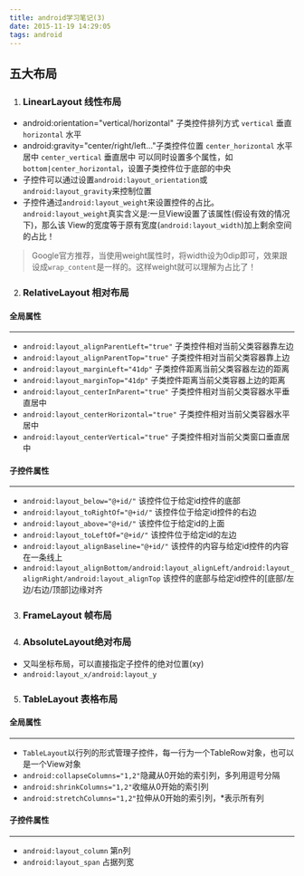 ```yaml
---
title: android学习笔记(3)
date: 2015-11-19 14:29:05
tags: android
---
```

## 五大布局
1. ### LinearLayout 线性布局

  * android:orientation="vertical/horizontal" 子类控件排列方式
    <code>vertical</code> 垂直  
    <code>horizontal</code> 水平
  * android:gravity="center/right/left..."子类控件位置
     <code>center_horizontal</code> 水平居中
     <code>center_vertical</code> 垂直居中
     可以同时设置多个属性，如<code>bottom|center_horizontal</code>，设置子类控件位于底部的中央
  * 子控件可以通过设置<code>android:layout_orientation</code>或<code>android:layout_gravity</code>来控制位置
  * 子控件通过<code>android:layout_weight</code>来设置控件的占比。  
       <code>android:layout_weight</code>真实含义是:一旦View设置了该属性(假设有效的情况下)，那么该 View的宽度等于原有宽度(<code>android:layout_width</code>)加上剩余空间的占比！
> Google官方推荐，当使用weight属性时，将width设为0dip即可，效果跟设成<code>wrap_content</code>是一样的。这样weight就可以理解为占比了！

2. ### RelativeLayout 相对布局
  #### 全局属性
  ***
 * <code>android:layout_alignParentLeft="true"</code> 子类控件相对当前父类容器靠左边
 * <code>android:layout_alignParentTop="true"</code> 子类控件相对当前父类容器靠上边
  * <code>android:layout_marginLeft="41dp"</code> 子类控件距离当前父类容器左边的距离
  * <code>android:layout_marginTop="41dp"</code> 子类控件距离当前父类容器上边的距离
  * <code>android:layout_centerInParent="true"</code> 子类控件相对当前父类容器水平垂直居中
   * <code>android:layout_centerHorizontal="true"</code> 子类控件相对当前父类容器水平居中
   * <code>android:layout_centerVertical="true"</code> 子类控件相对当前父类窗口垂直居中

  #### 子控件属性
 ***
  * <code>android:layout_below="@+id/"</code> 该控件位于给定id控件的底部
  * <code>android:layout_toRightOf="@+id/"</code> 该控件位于给定id控件的右边
  * <code>android:layout_above="@+id/"</code> 该控件位于给定id的上面
  * <code>android:layout_toLeftOf="@+id/"</code> 该控件位于给定id的左边
  * <code>android:layout_alignBaseline="@+id/"</code> 该控件的内容与给定id控件的内容在一条线上
  * <code>android:layout_alignBottom/android:layout_alignLeft/android:layout_alignRight/android:layout_alignTop</code> 该控件的底部与给定id控件的[底部/左边/右边/顶部]边缘对齐

3. ### FrameLayout 帧布局

4. ### AbsoluteLayout绝对布局

  * 又叫坐标布局，可以直接指定子控件的绝对位置(xy)
  * <code>android:layout_x/android:layout_y</code>

5. ### TableLayout 表格布局

  #### 全局属性
  ***
  * <code>TableLayout</code>以行列的形式管理子控件，每一行为一个TableRow对象，也可以是一个View对象
  * <code>android:collapseColumns="1,2"</code>隐藏从0开始的索引列，多列用逗号分隔
  * <code>android:shrinkColumns="1,2"</code>收缩从0开始的索引列
  * <code>android:stretchColumns="1,2"</code>拉伸从0开始的索引列，*表示所有列

 #### 子控件属性
  ***
  * <code>android:layout_column</code> 第n列
  * <code>android:layout_span</code> 占据列宽